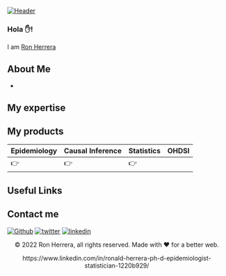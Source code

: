 

[![Header]( "Header")](/https://github.com/rfherrerac/CV/blob/main/Statistician_Confounding.svg/)

### Hola ✋!  
I am [Ron Herrera](https://scholar.google.com/citations?hl=en&user=OQ0qlpAAAAAJ&view_op=list_works&sortby=pubdate)

## About Me

-

## My expertise



## My products

Epidemiology | Causal Inference| Statistics| OHDSI
-------------- | ----------------- | -------------------- | ---------------------
👉  | 👉  | 👉 | 





## Useful Links


## Contact me

[<img alt="Github" src="https://img.shields.io/badge/GitHub-%2312100E.svg?&style=for-the-badge&logo=Github&logoColor=white" />](https://github.com/rfherrerac) [<img alt="twitter" src="https://img.shields.io/badge/twitter-%231DA1F2.svg?&style=for-the-badge&logo=twitter&logoColor=white" />](https://twitter.com/rfhc_) [<img alt="linkedin" src="https://img.shields.io/badge/linkedin-%230077B5.svg?&style=for-the-badge&logo=linkedin&logoColor=white" />](https://www.linkedin.com/in/ronald-herrera-ph-d-epidemiologist-statistician-1220b929/)
<p align="center"> © 2022 Ron Herrera, all rights reserved. Made with ❤️ for a better web. </p>
<p align="center">
https://www.linkedin.com/in/ronald-herrera-ph-d-epidemiologist-statistician-1220b929/
</p>

